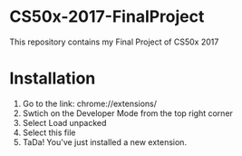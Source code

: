 # CS50x-2017-FinalProject
This repository contains my Final Project of CS50x 2017

# Installation
1. Go to the link: chrome://extensions/
2. Swtich on the Developer Mode from the top right corner
3. Select Load unpacked
4. Select this file
5. TaDa! You've just installed a new extension.
